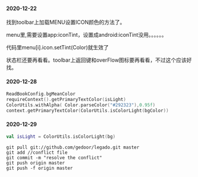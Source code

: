#### 2020-12-22
找到toolbar上加载MENU设置ICON颜色的方法了。

menu里,需要设置app:iconTint，设置成android:iconTint没用。。。。。。

代码里menu[i].icon.setTint(Color)就生效了

状态栏还要再看看。toolbar上返回键和overFlow图标要再看看，不过这个应该好找。

#### 2020-12-28
```kotlin
ReadBookConfig.bgMeanColor
requireContext().getPrimaryTextColor(isLight)
ColorUtils.withAlpha( Color.parseColor("#292323"),0.95f)
context.getPrimaryTextColor(ColorUtils.isColorLight(bgColor))
```
#### 2020-12-29
```kotlin
val isLight = ColorUtils.isColorLight(bg)
```

```
git pull git://github.com/gedoor/legado.git master
git add //conflict file
git commit -m "resolve the conflict"
git push origin master
git push -f origin master
```